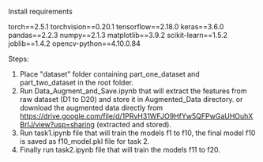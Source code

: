 Install requirements


torch==2.5.1
torchvision==0.20.1
tensorflow==2.18.0
keras==3.6.0
pandas==2.2.3
numpy==2.1.3
matplotlib==3.9.2
scikit-learn==1.5.2
joblib==1.4.2
opencv-python==4.10.0.84



Steps:
1. Place "dataset" folder containing part_one_dataset and part_two_dataset in the root folder.
2. Run Data_Augment_and_Save.ipynb that will extract the features from raw dataset (D1 to D20) and store it in Augmented_Data directory. or download the augmented data directly from https://drive.google.com/file/d/1PRvH31WFJO9HfYw5QFPwGaUHOuhXBrIJ/view?usp=sharing (extracted and stored).
3. Run task1.ipynb file that will train the models f1 to f10, the final model f10 is saved as f10_model.pkl file for task 2.
4. Finally run task2.ipynb file that will train the models f11 to f20.
